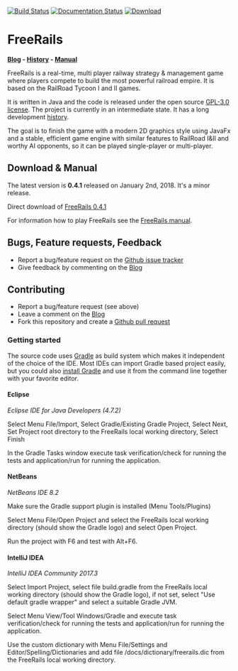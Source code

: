 [![Build Status](https://travis-ci.org/Trilarion/freerails.svg?branch=master)](https://travis-ci.org/Trilarion/freerails)
[![Documentation Status](https://readthedocs.org/projects/freerails/badge/?version=latest)](http://freerails.readthedocs.io/en/latest/)
[![Download](https://api.bintray.com/packages/trilarion/osg/FreeRails/images/download.svg)](https://bintray.com/trilarion/osg/FreeRails/_latestVersion)
 
# FreeRails

**[Blog](https://freerails.blogspot.com/) - [History](http://freerails.readthedocs.io/en/latest/history.html) - [Manual](http://freerails.readthedocs.io/en/latest/)**

FreeRails is a real-time, multi player railway strategy & management game where players compete to build the most powerful
railroad empire. It is based on the RailRoad Tycoon I and II games.

It is written in Java and the code is released under the open source [GPL-3.0 license](LICENSE.txt). The project is currently in an intermediate state. It has a long development [history](http://freerails.readthedocs.io/en/latest/history.html).

The goal is to finish the game with a modern 2D graphics style using JavaFx and a stable, efficient game engine with similar features to RailRoad I&II
and worthy AI opponents, so it can be played single-player or multi-player.


## Download & Manual

The latest version is **0.4.1** released on January 2nd, 2018. It's a minor release.

Direct download of [FreeRails 0.4.1](https://bintray.com/trilarion/osg/download_file?file_path=freerails-0.4.1.zip)

For information how to play FreeRails see the [FreeRails manual](http://freerails.readthedocs.io/en/latest/).


## Bugs, Feature requests, Feedback

- Report a bug/feature request on the [Github issue tracker](https://github.com/Trilarion/freerails/issues)
- Give feedback by commenting on the [Blog](https://freerails.blogspot.com/)

## Contributing

- Report a bug/feature request (see above)
- Leave a comment on the [Blog](https://freerails.blogspot.com/)
- Fork this repository and create a [Github pull request](https://github.com/Trilarion/freerails/pulls)

### Getting started

The source code uses [Gradle](https://gradle.org/guides/#getting-started) as build system which makes it independent of the choice of the IDE.
Most IDEs can import Gradle based project easily, but you could also [install Gradle](https://docs.gradle.org/4.6/userguide/installation.html)
and use it from the command line together with your favorite editor.

#### Eclipse

*Eclipse IDE for Java Developers (4.7.2)*

Select Menu File/Import, Select Gradle/Existing Gradle Project, Select Next, Set Project root directory to the FreeRails
local working directory, Select Finish

In the Gradle Tasks window execute task verification/check for running the tests and application/run for running the application.

#### NetBeans

*NetBeans IDE 8.2*

Make sure the Gradle support plugin is installed (Menu Tools/Plugins)

Select Menu File/Open Project and select the FreeRails local working directory (should show the Gradle logo) and select
Open Project.

Run the project with F6 and test with Alt+F6.

#### IntelliJ IDEA

*IntelliJ IDEA Community 2017.3*

Select Import Project, select file build.gradle from the FreeRails local working directory (should show the Gradle logo),
if not set, select "Use default gradle wrapper" and select a suitable Gradle JVM.

Select Menu View/Tool Windows/Gradle and execute task verification/check for running the tests and application/run for running the application.

Use the custom dictionary with Menu File/Settings and Editor/Spelling/Dictionaries and add file /docs/dictionary/freerails.dic
from the FreeRails local working directory.
